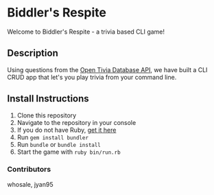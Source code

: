 # Biddler's Respite
Welcome to Biddler's Respite - a trivia based CLI game!

## Description
Using questions from the [Open Tivia Database API](https://opentdb.com/), we have built a CLI CRUD app that let's you play trivia from your command line.

## Install Instructions
1. Clone this repository
2. Navigate to the repository in your console
3. If you do not have Ruby, [get it here](https://www.ruby-lang.org/en/documentation/installation/)
4. Run `gem install bundler`
5. Run `bundle` or `bundle install`
6. Start the game with `ruby bin/run.rb`

### Contributors
whosale, jyan95
